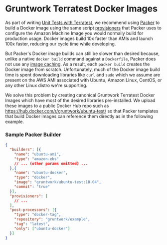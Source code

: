 # Gruntwork Terratest Docker Images

As part of writing [Unit Tests with Terratest](https://github.com/terraform-modules-krish/terratest/blob/v0.28.7/README.md#unit-tests), we recommend using [Packer](https://packer.io) to
build a Docker image using the same script [provisioners](https://www.packer.io/docs/templates/provisioners.html) that
Packer uses to configure the Amazon Machine Image you would normally build for production usage. Docker images build 10x
faster than AMIs and launch 100x faster, reducing our cycle time while developing.

But Packer's Docker image builds can still be slower than desired because, unlike a native `docker build` command against
a `Dockerfile`, Packer does not use any [image caching](https://docs.docker.com/v17.09/engine/userguide/eng-image/dockerfile_best-practices/).
As a result, each `packer build` creates the Docker image from scratch. Unfortunately, much of the Docker image build
time is spent downloading libraries like `curl` and `sudo` which we assume are present on the AWS AMI associated with
Ubuntu, Amazon Linux, CentOS, or any other Linux distro we're supporting.

We solve this problem by creating canonical Gruntwork Terratest Docker Images which have most of the desired libraries
pre-installed. We upload these images to a public Docker Hub repo such as https://hub.docker.com/r/gruntwork/ubuntu-test/ so
that Packer templates that build Docker images can reference them directly as in the following example.

### Sample Packer Builder

```json
{
  "builders": [{
    "name": "ubuntu-ami",
    "type": "amazon-ebs"
    // ... (other params omitted) ...
  },{
    "name": "ubuntu-docker",
    "type": "docker",
    "image": "gruntwork/ubuntu-test:18.04",
    "commit": "true"
  }],
  "provisioners": [
    // ...
  ],
  "post-processors": [{
    "type": "docker-tag",
    "repository": "gruntwork/example",
    "tag": "latest",
    "only": ["ubuntu-docker"]
  }]
}
```
